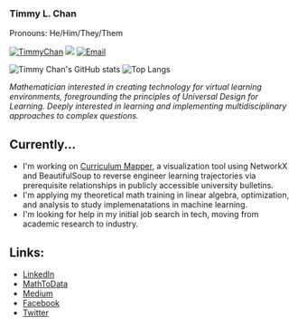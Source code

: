 ### Timmy L. Chan
Pronouns: He/Him/They/Them

<a href="https://github.com/TimmyChan"><img src="https://komarev.com/ghpvc/?username=TimmyChan&color=brightgreen" alt="TimmyChan" /></a>
<a href="https://github.com/TimmyChan?tab=followers"><img src="https://img.shields.io/github/followers/TimmyChan"></a>
<a href="mailto:mathtodata@gmail.com"><img src="https://img.shields.io/badge/Email-mathtodata@gmail.com-brightgreen" alt="Email" /></a>

<!--
**TimmyChan/TimmyChan** is a ✨ _special_ ✨ repository because its `README.md` (this file) appears on your GitHub profile.

Here are some ideas to get you started:

- 🔭 I’m currently working on ...
- 🌱 I’m currently learning ...
- 👯 I’m looking to collaborate on ...
- 🤔 I’m looking for help with ...
- 💬 Ask me about ...
- 📫 How to reach me: ...
- 😄 Pronouns: ...
- ⚡ Fun fact: ...
-->

![Timmy Chan's GitHub stats](https://github-readme-stats.vercel.app/api?username=TimmyChan&show_icons=true)
![Top Langs](https://github-readme-stats.vercel.app/api/top-langs/?username=TimmyChan?hide=SL,GLSL)


_Mathematician interested in creating technology for virtual learning environments, foregrounding the principles of Universal Design for Learning. Deeply interested in learning and implementing multidisciplinary approaches to complex questions._

## Currently...
- I'm working on [Curriculum Mapper](https://www.github.com/timmychan/curriculummapper), a visualization tool using NetworkX and BeautifulSoup to reverse engineer learning trajectories via prerequisite relationships in publicly accessible university bulletins. 
- I'm applying my theoretical math training in linear algebra, optimization, and analysis to study implemenatations in machine learning.
- I'm looking for help in my initial job search in tech, moving from academic research to industry. 

## Links:
  - [LinkedIn](https://www.linkedin.com/in/timmy-l-chan)
  - [MathToData](https://www.mathtodata.com/)
  - [Medium](https://mathtodata.medium.com/)
  - [Facebook](https://www.facebook.com/mathtodata/)
  - [Twitter](https://www.twitter.com/mathtodata/)


